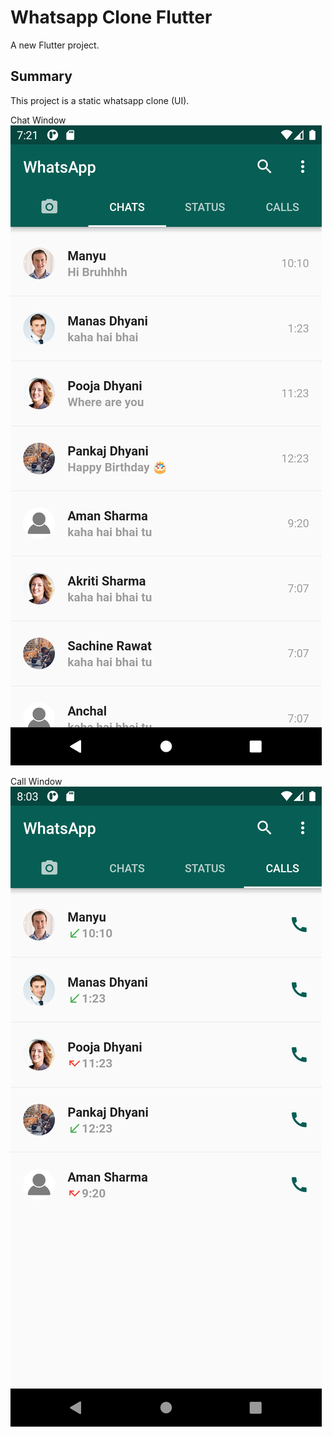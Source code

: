 # Whatsapp Clone Flutter

A new Flutter project.

## Summary

This project is a static whatsapp clone (UI).

Chat Window
![](lib/models/images/chatDetail.png) 

Call Window
![](lib/models/images/CallLog.png)

